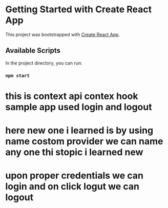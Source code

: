 # Getting Started with Create React App

This project was bootstrapped with [Create React App](https://github.com/facebook/create-react-app).

## Available Scripts

In the project directory, you can run:

### `npm start`
# this is context api contex hook sample app used login and logout
# here new one i learned is by using name costom provider we can name any one thi stopic i learned new
# upon proper credentials we can login and  on click logut we can logout
